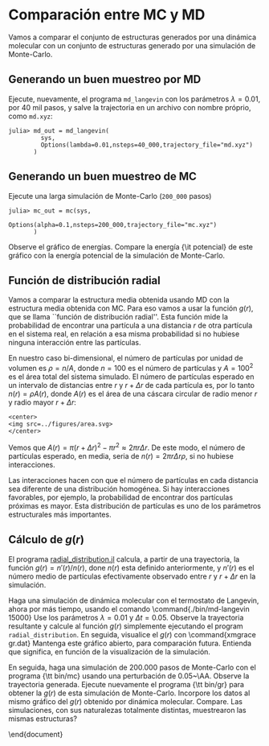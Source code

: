 # Comparación entre MC y MD

Vamos a comparar el conjunto de estructuras generados por una dinámica molecular con un conjunto de estructuras generado por una simulación de Monte-Carlo. 

## Generando un buen muestreo por MD

Ejecute, nuevamente, el programa `md_langevin` con los
parámetros $\lambda=0.01$, por 40 mil pasos, y salve la trajectoria en un archivo con nombre próprio, como `md.xyz`: 

```julia-repl
julia> md_out = md_langevin(
         sys,
         Options(lambda=0.01,nsteps=40_000,trajectory_file="md.xyz")
       )
```

## Generando un buen muestreo de MC

Ejecute una larga simulación de Monte-Carlo (`200_000` pasos)

```julia-repl
julia> mc_out = mc(sys,
                  Options(alpha=0.1,nsteps=200_000,trajectory_file="mc.xyz")
       )
```
Observe el gráfico de energías. Compare la energía {\it potencial} de este gráfico con la energía potencial de la simulación de Monte-Carlo.

## Función de distribución radial 

Vamos a comparar la estructura media obtenida usando MD con la
estructura media obtenida con MC. Para eso vamos a usar la función
$g(r)$, que se llama ``función de distribución radial''. 
Esta función mide la probabilidad de encontrar una partícula a
una distancia $r$ de otra partícula en el sistema real, en relación a
esa misma probabilidad si no hubiese ninguna interacción entre las
partículas. 

En nuestro caso bi-dimensional, el número de partículas por unidad de
volumen es $\rho=n/A$, donde $n=100$ es el número de partículas y $A=100^2$
es el área total del sistema simulado. El número de partículas esperado
en un intervalo de distancias entre $r$ y $r+\Delta r$ de cada partícula
es, por lo tanto $n(r)=\rho A(r)$, donde $A(r)$ es el área de una cáscara
circular de radio menor $r$ y radio mayor $r+\Delta r$:
```@raw html
<center>
<img src=../figures/area.svg>
</center>
```
Vemos que $A(r)=\pi (r+\Delta r)^2 - \pi r^2 \approx 2\pi r\Delta r$.
De este modo, el número de partículas esperado, en media, seria de 
$n(r)=2\pi r\Delta r\rho$, si no hubiese interacciones. 

Las interacciones hacen con que el número de partículas en cada
distancia sea diferente de una distribución homogénea. Si hay
interacciones favorables, por ejemplo, la probabilidad de encontrar dos
partículas próximas es mayor. Esta distribución de partículas es uno de
los parámetros estructurales más importantes.

## Cálculo de $g(r)$

El programa [radial_distribution.jl](https://github.com/m3g/CELFI.jl/blob/master/src/radial_distribution.jl)   calcula, a partir de una trayectoria, la función
$g(r)=n'(r)/n(r)$, done $n(r)$ esta definido anteriormente, y $n'(r)$ es
el número medio de partículas efectivamente observado entre $r$ y $r+\Delta r$
en la simulación. 

Haga una simulación de dinámica molecular con el termostato de Langevin,
ahora por más tiempo, 
usando el comando 
\command{./bin/md-langevin 15000}
Use los parámetros
$\lambda=0.01$ y $\Delta t=0.05$. Observe la trayectoria resultante y
calcule al función $g(r)$ simplemente ejecutando el program `radial_distribution`. En seguida, visualice el $g(r)$ con
\command{xmgrace gr.dat} 
Mantenga este gráfico abierto, para comparación futura. Entienda que
significa, en función de la visualización de la simulación. 

En seguida, haga una simulación de 200.000 pasos de Monte-Carlo con el programa 
{\tt bin/mc} usando una perturbación de 0.05~\AA. Observe la trayectoria
generada. Ejecute nuevamente el
programa {\tt bin/gr} para obtener la $g(r)$ de esta simulación de
Monte-Carlo. Incorpore los datos al mismo gráfico del $g(r)$ obtenido
por dinámica molecular. Compare. Las simulaciones, con sus naturalezas
totalmente distintas, muestrearon las mismas estructuras?  

\end{document}



















